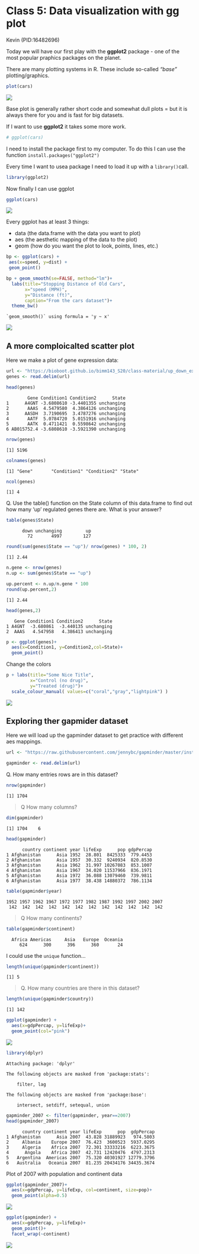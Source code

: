 # Class 5: Data visualization with gg plot
Kevin (PID:16482696)

Today we will have our first play with the **ggplot2** package - one of
the most popular praphics packages on the planet.

There are many plotting systems in R. These include so-called *“base”*
plotting/graphics.

``` r
plot(cars)
```

![](Class5_files/figure-commonmark/unnamed-chunk-1-1.png)

Base plot is generally rather short code and somewhat dull plots = but
it is always there for you and is fast for big datasets.

If I want to use **ggplot2** it takes some more work.

``` r
# ggplot(cars)
```

I need to install the package first to my computer. To do this I can use
the function `install.packages("ggplot2")`

Every time I want to usea package I need to load it up with a
`library()`call.

``` r
library(ggplot2)
```

Now finally I can use ggplot

``` r
ggplot(cars)
```

![](Class5_files/figure-commonmark/unnamed-chunk-4-1.png)

Every ggplot has at least 3 things:

- data (the data.frame with the data you want to plot)
- aes (the aesthetic mapping of the data to the plot)
- geom (how do you want the plot to look, points, lines, etc.)

``` r
bp <- ggplot(cars) +
 aes(x=speed, y=dist) +
 geom_point() 
```

``` r
bp + geom_smooth(se=FALSE, method="lm")+
  labs(title="Stopping Distance of Old Cars",
       x="speed (MPH)",
       y="Distance (ft)",
       caption="From the cars dataset")+
  theme_bw()
```

    `geom_smooth()` using formula = 'y ~ x'

![](Class5_files/figure-commonmark/unnamed-chunk-6-1.png)

## A more comploicalted scatter plot

Here we make a plot of gene expression data:

``` r
url <- "https://bioboot.github.io/bimm143_S20/class-material/up_down_expression.txt"
genes <- read.delim(url)
```

``` r
head(genes)
```

            Gene Condition1 Condition2      State
    1      A4GNT -3.6808610 -3.4401355 unchanging
    2       AAAS  4.5479580  4.3864126 unchanging
    3      AASDH  3.7190695  3.4787276 unchanging
    4       AATF  5.0784720  5.0151916 unchanging
    5       AATK  0.4711421  0.5598642 unchanging
    6 AB015752.4 -3.6808610 -3.5921390 unchanging

``` r
nrow(genes)
```

    [1] 5196

``` r
colnames(genes)
```

    [1] "Gene"       "Condition1" "Condition2" "State"     

``` r
ncol(genes)
```

    [1] 4

Q. Use the table() function on the State column of this data.frame to
find out how many ‘up’ regulated genes there are. What is your answer?

``` r
table(genes$State)
```


          down unchanging         up 
            72       4997        127 

``` r
round(sum(genes$State == "up")/ nrow(genes) * 100, 2)
```

    [1] 2.44

``` r
n.gene <- nrow(genes)
n.up <- sum(genes$State == "up")

up.percent <- n.up/n.gene * 100
round(up.percent,2)
```

    [1] 2.44

``` r
head(genes,2)
```

       Gene Condition1 Condition2      State
    1 A4GNT  -3.680861  -3.440135 unchanging
    2  AAAS   4.547958   4.386413 unchanging

``` r
p <- ggplot(genes)+
  aes(x=Condition1, y=Condition2,col=State)+
  geom_point()
```

Change the colors

``` r
p + labs(title="Some Nice Title",
         x="Control (no drug)",
         y="Treated (drug)")+
  scale_colour_manual( values=c("coral","gray","lightpink") )
```

![](Class5_files/figure-commonmark/unnamed-chunk-17-1.png)

## Exploring ther gapmider dataset

Here we will load up the gapminder dataset to get practice with
different aes mappings.

``` r
url <- "https://raw.githubusercontent.com/jennybc/gapminder/master/inst/extdata/gapminder.tsv"

gapminder <- read.delim(url)
```

Q. How many entries rows are in this dataset?

``` r
nrow(gapminder)
```

    [1] 1704

> Q How many columns?

``` r
dim(gapminder)
```

    [1] 1704    6

``` r
head(gapminder)
```

          country continent year lifeExp      pop gdpPercap
    1 Afghanistan      Asia 1952  28.801  8425333  779.4453
    2 Afghanistan      Asia 1957  30.332  9240934  820.8530
    3 Afghanistan      Asia 1962  31.997 10267083  853.1007
    4 Afghanistan      Asia 1967  34.020 11537966  836.1971
    5 Afghanistan      Asia 1972  36.088 13079460  739.9811
    6 Afghanistan      Asia 1977  38.438 14880372  786.1134

``` r
table(gapminder$year)
```


    1952 1957 1962 1967 1972 1977 1982 1987 1992 1997 2002 2007 
     142  142  142  142  142  142  142  142  142  142  142  142 

> Q How many continents?

``` r
table(gapminder$continent)
```


      Africa Americas     Asia   Europe  Oceania 
         624      300      396      360       24 

I could use the `unique` function…

``` r
length(unique(gapminder$continent))
```

    [1] 5

> Q. How many countries are there in this dataset?

``` r
length(unique(gapminder$country))
```

    [1] 142

``` r
ggplot(gapminder) +
  aes(x=gdpPercap, y=lifeExp)+
  geom_point(col="pink")
```

![](Class5_files/figure-commonmark/unnamed-chunk-26-1.png)

``` r
library(dplyr)
```


    Attaching package: 'dplyr'

    The following objects are masked from 'package:stats':

        filter, lag

    The following objects are masked from 'package:base':

        intersect, setdiff, setequal, union

``` r
gapminder_2007 <- filter(gapminder, year==2007)
head(gapminder_2007)
```

          country continent year lifeExp      pop  gdpPercap
    1 Afghanistan      Asia 2007  43.828 31889923   974.5803
    2     Albania    Europe 2007  76.423  3600523  5937.0295
    3     Algeria    Africa 2007  72.301 33333216  6223.3675
    4      Angola    Africa 2007  42.731 12420476  4797.2313
    5   Argentina  Americas 2007  75.320 40301927 12779.3796
    6   Australia   Oceania 2007  81.235 20434176 34435.3674

Plot of 2007 with population and continent data

``` r
ggplot(gapminder_2007)+
  aes(x=gdpPercap, y=lifeExp, col=continent, size=pop)+
  geom_point(alpha=0.5)
```

![](Class5_files/figure-commonmark/unnamed-chunk-28-1.png)

``` r
ggplot(gapminder) +
  aes(x=gdpPercap, y=lifeExp)+
  geom_point()+
  facet_wrap(~continent)
```

![](Class5_files/figure-commonmark/unnamed-chunk-29-1.png)
